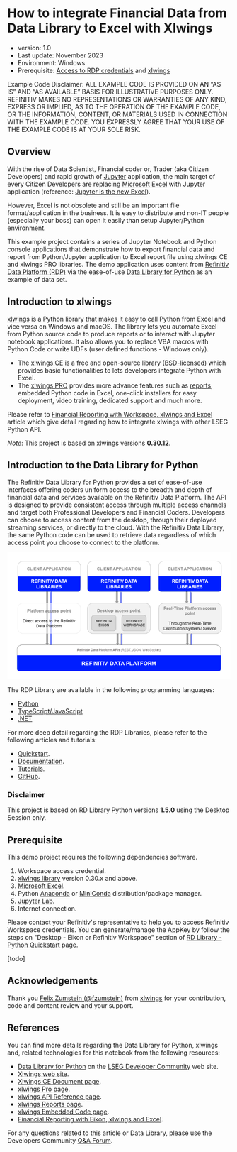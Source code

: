 # How to integrate Financial Data from Data Library to Excel with Xlwings
- version: 1.0
- Last update: November 2023
- Environment: Windows
- Prerequisite: [Access to RDP credentials](#prerequisite) and [xlwings](https://www.xlwings.org)

Example Code Disclaimer:
ALL EXAMPLE CODE IS PROVIDED ON AN “AS IS” AND “AS AVAILABLE” BASIS FOR ILLUSTRATIVE PURPOSES ONLY. REFINITIV MAKES NO REPRESENTATIONS OR WARRANTIES OF ANY KIND, EXPRESS OR IMPLIED, AS TO THE OPERATION OF THE EXAMPLE CODE, OR THE INFORMATION, CONTENT, OR MATERIALS USED IN CONNECTION WITH THE EXAMPLE CODE. YOU EXPRESSLY AGREE THAT YOUR USE OF THE EXAMPLE CODE IS AT YOUR SOLE RISK.

## <a id="overview"></a>Overview

With the rise of Data Scientist, Financial coder or, Trader (aka Citizen Developers) and rapid growth of [Jupyter](https://jupyter.org/) application, the main target of every Citizen Developers are replacing [Microsoft Excel](https://www.microsoft.com/en-us/microsoft-365/excel) with Jupyter application (reference: [Jupyter is the new Excel](https://towardsdatascience.com/jupyter-is-the-new-excel-a7a22f2fc13a)). 

However, Excel is not obsolete and still be an important file format/application in the business. It is easy to distribute and non-IT people (especially your boss) can open it easily than setup Jupyter/Python environment. 

This example project contains a series of Jupyter Notebook and Python console applications that demonstrate how to export financial data and report from Python/Jupyter application to Excel report file using xlwings CE and xlwings PRO libraries. The demo application uses content from [Refinitiv Data Platform (RDP)](https://developers.refinitiv.com/en/api-catalog/refinitiv-data-platform/refinitiv-data-platform-apis) via the ease-of-use [Data Library for Python](https://developers.lseg.com/en/api-catalog/refinitiv-data-platform/refinitiv-data-library-for-python) as an example of data set.

## <a id="xlwings"></a>Introduction to xlwings

[xlwings](https://www.xlwings.org) is a Python library that makes it easy to call Python from Excel and vice versa on Windows and macOS. The library lets you automate Excel from Python source code to produce reports or to interact with Jupyter notebook applications. It also allows you to replace VBA macros with Python Code or write UDFs (user defined functions - Windows only).
* The [xlwings CE](https://docs.xlwings.org/en/stable) is a free and open-source library ([BSD-licensed](https://opensource.org/licenses/BSD-3-Clause)) which provides basic functionalities to lets developers integrate Python with Excel. 
* The [xlwings PRO](https://www.xlwings.org/pricing) provides more advance features such as [reports](https://www.xlwings.org/reporting), embedded Python code in Excel, one-click installers for easy deployment, video training, dedicated support and much more. 

Please refer to [Financial Reporting with Workspace, xlwings and Excel](https://developers.lseg.com/en/article-catalog/article/financial-reporting-with-eikon-and-excel) article which give detail regarding how to integrate xlwings with other LSEG Python API.

*Note*:
This project is based on xlwings versions **0.30.12**.

## <a id="rdp_lib"></a>Introduction to the Data Library for Python

The Refinitiv Data Library for Python provides a set of ease-of-use interfaces offering coders uniform access to the breadth and depth of financial data and services available on the Refinitiv Data Platform. The API is designed to provide consistent access through multiple access channels and target both Professional Developers and Financial Coders. Developers can choose to access content from the desktop, through their deployed streaming services, or directly to the cloud. With the Refinitiv Data Library, the same Python code can be used to retrieve data regardless of which access point you choose to connect to the platform.

![Figure-1](images/rdlib_image.png "Data Library Diagram") 

The RDP Library are available in the following programming languages:
- [Python](https://developers.lseg.com/en/api-catalog/refinitiv-data-platform/refinitiv-data-library-for-python)
- [TypeScript/JavaScript](https://developers.lseg.com/en/api-catalog/refinitiv-data-platform/refinitiv-data-library-for-typescript)
- [.NET](https://developers.lseg.com/en/api-catalog/refinitiv-data-platform/refinitiv-data-library-for--net)

For more deep detail regarding the RDP Libraries, please refer to the following articles and tutorials:
- [Quickstart](https://developers.lseg.com/en/api-catalog/refinitiv-data-platform/refinitiv-data-library-for-python/quick-start).
- [Documentation](https://developers.lseg.com/en/api-catalog/refinitiv-data-platform/refinitiv-data-library-for-python/documentation).
- [Tutorials](https://developers.lseg.com/en/api-catalog/refinitiv-data-platform/refinitiv-data-library-for-python/tutorials).
- [GitHub](https://github.com/LSEG-API-Samples/Example.DataLibrary.Python).

### Disclaimer

This project is based on RD Library Python versions **1.5.0** using the Desktop Session only.

## <a id="prerequisite"></a>Prerequisite
This demo project requires the following dependencies software.
1. Workspace access credential.
2. [xlwings library](https://www.xlwings.org/) version 0.30.x and above.
3. [Microsoft Excel](https://www.microsoft.com/en-us/microsoft-365/excel).
4. Python [Anaconda](https://www.anaconda.com/distribution/) or [MiniConda](https://docs.conda.io/en/latest/miniconda.html) distribution/package manager.
5. [Jupyter Lab](https://jupyter.org/).
6. Internet connection.

Please contact your Refinitiv's representative to help you to access Refinitiv Workspace credentials. You can generate/manage the AppKey by follow the steps on "Desktop - Eikon or Refinitiv Workspace" section of [RD Library - Python Quickstart page](https://developers.lseg.com/en/api-catalog/refinitiv-data-platform/refinitiv-data-library-for-python/quick-start).

[todo]

<!-- ACKNOWLEDGEMENTS -->
## <a id="acknowledgements"></a>Acknowledgements

Thank you [Felix Zumstein (@fzumstein)](https://github.com/fzumstein) from [xlwings](https://www.xlwings.org/) for your contribution, code and content review and your support.

## <a id="references"></a>References

You can find more details regarding the Data Library for Python, xlwings and, related technologies for this notebook from the following resources:
* [Data Library for Python](https://developers.lseg.com/en/api-catalog/refinitiv-data-platform/refinitiv-data-library-for-python) on the [LSEG Developer Community](https://developers.lseg.com/) web site.
* [Xlwings web site](https://www.xlwings.org/).
* [Xlwings CE Document page](https://docs.xlwings.org/en/stable/).
* [xlwings Pro page](https://www.xlwings.org/pricing).
* [xlwings API Reference page](https://docs.xlwings.org/en/latest/api).
* [xlwings Reports page](https://www.xlwings.org/reporting).
* [xlwings Embedded Code page](https://docs.xlwings.org/en/stable/deployment.html#embedded-code).
* [Financial Reporting with Eikon, xlwings and Excel](https://developers.lseg.com/en/article-catalog/article/financial-reporting-with-eikon-and-excel).


For any questions related to this article or Data Library, please use the Developers Community [Q&A Forum](https://community.developers.refinitiv.com/).
